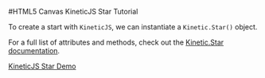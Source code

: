 
#HTML5 Canvas KineticJS Star Tutorial

To create  a start with `KineticJS`, we can instantiate a `Kinetic.Star()` object.

For a full list of attributes and methods, check out the [Kinetic.Star documentation](http://lavrton.github.io/KineticJS/api/Kinetic.Star.html).

<a class="jsbin-embed" href="http://jsbin.com/xubav/1/embed?js,output">KineticJS Star Demo</a><script src="http://static.jsbin.com/js/embed.js"></script>
